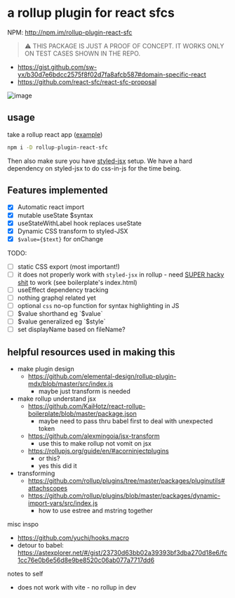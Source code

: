# a rollup plugin for react sfcs

NPM: http://npm.im/rollup-plugin-react-sfc

> ⚠️ THIS PACKAGE IS JUST A PROOF OF CONCEPT. IT WORKS ONLY ON TEST CASES SHOWN IN THE REPO.

- https://gist.github.com/sw-yx/b30d7e6bdcc2575f8f02d7fa8afcb587#domain-specific-react
- https://github.com/react-sfc/react-sfc-proposal

![image](https://user-images.githubusercontent.com/6764957/89126435-3c8c9900-d518-11ea-93b2-9f2f7df14db5.png)


## usage

take a rollup react app ([example](https://github.com/sw-yx/rollup-react-boilerplate))

```bash
npm i -D rollup-plugin-react-sfc  
```

Then also make sure you have [styled-jsx](https://github.com/vercel/styled-jsx) setup. We have a hard dependency on styled-jsx to do css-in-js for the time being.

## Features implemented

- [x] Automatic react import
- [x] mutable useState $syntax
- [x] useStateWithLabel hook replaces useState
- [x] Dynamic CSS transform to styled-JSX
- [x] `$value={$text}` for onChange

TODO:

- [ ] static CSS export (most important!)
- [ ] it does not properly work with `styled-jsx` in rollup - need [SUPER hacky shit](https://twitter.com/swyx/status/1290055528068952064) to work (see boilerplate's index.html)
- [ ] useEffect dependency tracking
- [ ] nothing graphql related yet
- [ ] optional `css` no-op function for syntax highlighting in JS
- [ ] $value shorthand eg `$value`
- [ ] $value generalized eg `$style`
- [ ] set displayName based on fileName?

## helpful resources used in making this

- make plugin design
  - https://github.com/elemental-design/rollup-plugin-mdx/blob/master/src/index.js
    - maybe just transform is needed 
- make rollup understand jsx
  - https://github.com/KaiHotz/react-rollup-boilerplate/blob/master/package.json
    - maybe need to pass thru babel first to deal with unexpected token
  - https://github.com/alexmingoia/jsx-transform
    - use this to make rollup not vomit on jsx
  - https://rollupjs.org/guide/en/#acorninjectplugins
    - or this? 
    - yes this did it
- transforming
  - https://github.com/rollup/plugins/tree/master/packages/pluginutils#attachscopes
  - https://github.com/rollup/plugins/blob/master/packages/dynamic-import-vars/src/index.js
    - how to use estree and mstring together

misc inspo
- https://github.com/yuchi/hooks.macro
- detour to babel: https://astexplorer.net/#/gist/23730d63bb02a39393bf3dba270d18e6/fc1cc76e0b6e56d8e9be8520c06ab077a7717dd6


notes to self

- does not work with vite - no rollup in dev
